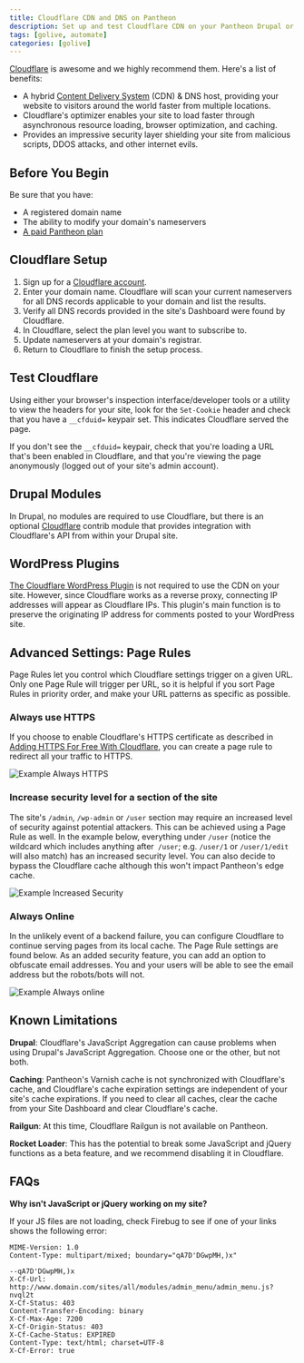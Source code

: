 ```yaml
---
title: Cloudflare CDN and DNS on Pantheon
description: Set up and test Cloudflare CDN on your Pantheon Drupal or WordPress site.
tags: [golive, automate]
categories: [golive]
---
```

[Cloudflare](https://www.cloudflare.com) is awesome and we highly recommend them. Here's a list of benefits:

- A hybrid [Content Delivery System](/docs/content-delivery-network/) (CDN) & DNS host, providing your website to visitors around the world faster from multiple locations.
- Cloudflare's optimizer enables your site to load faster through asynchronous resource loading, browser optimization, and caching.
- Provides an impressive security layer shielding your site from malicious scripts, DDOS attacks, and other internet evils.


## Before You Begin

Be sure that you have:

- A registered domain name
- The ability to modify your domain's nameservers
- [A paid Pantheon plan](/docs/select-plan)

## Cloudflare Setup

1. Sign up for a [Cloudflare account](https://www.cloudflare.com/sign-up).
2. Enter your domain name. Cloudflare will scan your current nameservers for all DNS records applicable to your domain and list the results.
3. Verify all DNS records provided in the site's Dashboard were found by Cloudflare.
4. In Cloudflare, select the plan level you want to subscribe to.
5. Update nameservers at your domain's registrar.
6. Return to Cloudflare to finish the setup process.

## Test Cloudflare

Using either your browser's inspection interface/developer tools or a utility to view the headers for your site, look for the `Set-Cookie` header and check that you have a `__cfduid=` keypair set. This indicates Cloudflare served the page.

If you don't see the `__cfduid=` keypair, check that you're loading a URL that's been enabled in Cloudflare, and that you're viewing the page anonymously (logged out of your site's admin account).

## Drupal Modules

In Drupal, no modules are required to use Cloudflare, but there is an optional [Cloudflare](https://drupal.org/project/cloudflare) contrib module that provides integration with Cloudflare's API from within your Drupal site.

## WordPress Plugins

[The Cloudflare WordPress Plugin](https://wordpress.org/plugins/cloudflare/) is not required to use the CDN on your site. However, since Cloudflare works as a reverse proxy, connecting IP addresses will appear as Cloudflare IPs. This plugin's main function is to preserve the originating IP address for comments posted to your WordPress site.

## Advanced Settings: Page Rules
Page Rules let you control which Cloudflare settings trigger on a given URL. Only one Page Rule will trigger per URL, so it is helpful if you sort Page Rules in priority order, and make your URL patterns as specific as possible.

### Always use HTTPS

If you choose to enable Cloudflare's HTTPS certificate as described in
[Adding HTTPS For Free With Cloudflare](https://pantheon.io/docs/guides/cloudflare-enable-https/), you can create a page rule to redirect all your traffic to HTTPS.

![Example Always HTTPS](/source/docs/assets/images/cloudflare-always-https2.png)

### Increase security level for a section of the site

The site's `/admin`, `/wp-admin` or `/user` section may require an increased level of security against potential attackers. This can be achieved using a Page Rule as well. In the example below, everything under `/user` (notice the wildcard which includes anything after` /user`; e.g. `/user/1` or `/user/1/edit` will also match) has an increased security level. You can also decide to bypass the Cloudflare cache although this won't impact Pantheon's edge cache.

![Example Increased Security](/source/docs/assets/images/cloudflare-secure-url.png)

### Always Online

In the unlikely event of a backend failure, you can configure Cloudflare to continue serving pages from its local cache. The Page Rule settings are found below. As an added security feature, you can add an option to obfuscate email addresses. You and your users will be able to see the email address but the robots/bots will not.

![Example Always online](/source/docs/assets/images/cloudflare-always-online.png)

## Known Limitations

**Drupal**: Cloudflare's JavaScript Aggregation can cause problems when using Drupal's JavaScript Aggregation. Choose one or the other, but not both.

**Caching**: Pantheon's Varnish cache is not synchronized with Cloudflare's cache, and Cloudflare's cache expiration settings are independent of your site's cache expirations. If you need to clear all caches, clear the cache from your Site Dashboard and clear Cloudflare's cache.

**Railgun**: At this time, Cloudflare Railgun is not available on Pantheon.

**Rocket Loader**: This has the potential to break some JavaScript and jQuery functions as a beta feature, and we recommend disabling it in Cloudflare.


## FAQs

**Why isn't JavaScript or jQuery working on my site?**

If your JS files are not loading, check Firebug to see if one of your links shows the following error:

```
MIME-Version: 1.0
Content-Type: multipart/mixed; boundary="qA7D'DGwpMH,)x"

--qA7D'DGwpMH,)x
X-Cf-Url: http://www.domain.com/sites/all/modules/admin_menu/admin_menu.js?nvql2t
X-Cf-Status: 403
Content-Transfer-Encoding: binary
X-Cf-Max-Age: 7200
X-Cf-Origin-Status: 403
X-Cf-Cache-Status: EXPIRED
Content-Type: text/html; charset=UTF-8
X-Cf-Error: true
```
